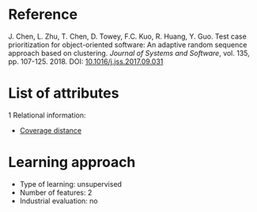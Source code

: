 # Reference

J. Chen, L. Zhu, T. Chen, D. Towey, F.C. Kuo, R. Huang, Y. Guo. Test case prioritization for object-oriented software: An adaptive random sequence approach based on clustering. *Journal of Systems and Software*, vol. 135, pp. 107-125. 2018. DOI: [10.1016/j.jss.2017.09.031](https://www.doi.org/10.1016/j.jss.2017.09.031)

# List of attributes

1 Relational information:
* [Coverage distance](../../attributes/relational/test-case/coverage/coverage-distance.md)

# Learning approach

* Type of learning: unsupervised
* Number of features: 2
* Industrial evaluation: no